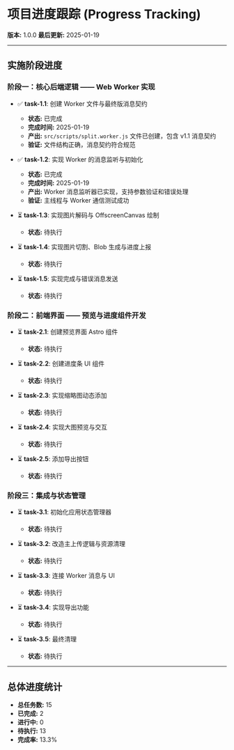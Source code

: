 # 项目进度跟踪 (Progress Tracking)

**版本:** 1.0.0
**最后更新:** 2025-01-19

---

## 实施阶段进度

### 阶段一：核心后端逻辑 —— Web Worker 实现

- ✅ **task-1.1**: 创建 Worker 文件与最终版消息契约
  - **状态:** 已完成
  - **完成时间:** 2025-01-19
  - **产出:** `src/scripts/split.worker.js` 文件已创建，包含 v1.1 消息契约
  - **验证:** 文件结构正确，消息契约符合规范

- ✅ **task-1.2**: 实现 Worker 的消息监听与初始化
  - **状态:** 已完成
  - **完成时间:** 2025-01-19
  - **产出:** Worker 消息监听器已实现，支持参数验证和错误处理
  - **验证:** 主线程与 Worker 通信测试成功

- ⏳ **task-1.3**: 实现图片解码与 OffscreenCanvas 绘制
  - **状态:** 待执行

- ⏳ **task-1.4**: 实现图片切割、Blob 生成与进度上报
  - **状态:** 待执行

- ⏳ **task-1.5**: 实现完成与错误消息发送
  - **状态:** 待执行

### 阶段二：前端界面 —— 预览与进度组件开发

- ⏳ **task-2.1**: 创建预览界面 Astro 组件
  - **状态:** 待执行

- ⏳ **task-2.2**: 创建进度条 UI 组件
  - **状态:** 待执行

- ⏳ **task-2.3**: 实现缩略图动态添加
  - **状态:** 待执行

- ⏳ **task-2.4**: 实现大图预览与交互
  - **状态:** 待执行

- ⏳ **task-2.5**: 添加导出按钮
  - **状态:** 待执行

### 阶段三：集成与状态管理

- ⏳ **task-3.1**: 初始化应用状态管理器
  - **状态:** 待执行

- ⏳ **task-3.2**: 改造主上传逻辑与资源清理
  - **状态:** 待执行

- ⏳ **task-3.3**: 连接 Worker 消息与 UI
  - **状态:** 待执行

- ⏳ **task-3.4**: 实现导出功能
  - **状态:** 待执行

- ⏳ **task-3.5**: 最终清理
  - **状态:** 待执行

---

## 总体进度统计

- **总任务数:** 15
- **已完成:** 2
- **进行中:** 0
- **待执行:** 13
- **完成率:** 13.3% 